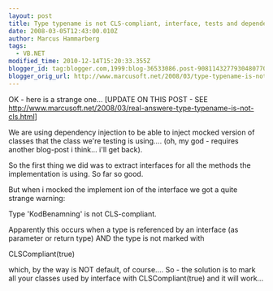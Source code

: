 ```yaml
---
layout: post
title: Type typename is not CLS-compliant, interface, tests and dependency injection
date: 2008-03-05T12:43:00.010Z
author: Marcus Hammarberg
tags:
  - VB.NET
modified_time: 2010-12-14T15:20:33.355Z
blogger_id: tag:blogger.com,1999:blog-36533086.post-9081143277930480770
blogger_orig_url: http://www.marcusoft.net/2008/03/type-typename-is-not-cls-compliant.html
---
```



OK - here is a strange one...
\[UPDATE ON THIS POST - SEE
<http://www.marcusoft.net/2008/03/real-answere-type-typename-is-not-cls.html>\]

We are using dependency injection to be able to inject mocked version of
classes that the class we're testing is using.... (oh, my god - requires
another blog-post i think... i'll get back).

So the first thing we did was to extract interfaces for all the methods
the implementation is using. So far so good.

But when i mocked the implement ion of the interface we got a quite
strange warning:

   Type 'KodBenamning' is not CLS-compliant.

Apparently this occurs when a type is referenced by an interface (as
parameter or return type) AND the type is not marked with

   CLSCompliant(true)

which, by the way is NOT default, of course.... So - the solution is to
mark all your classes used by interface with CLSCompliant(true) and it
will work...
